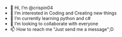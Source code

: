 - 👋 Hi, I’m @crispin04
- 👀 I’m interested in Coding and Creating new things
- 🌱 I’m currently learning python and c#
- 💞️ I’m looking to collaborate with everyone
- 📫 How to reach me "Just send me a message";D

<!---
crispin04/crispin04 is a ✨ special ✨ repository because its `README.md` (this file) appears on your GitHub profile.
You can click the Preview link to take a look at your changes.
--->
